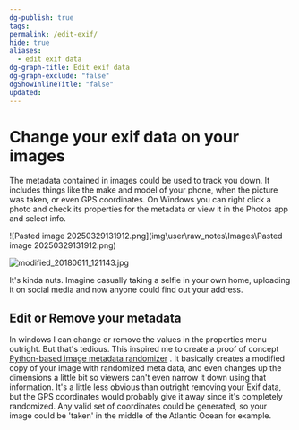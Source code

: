 ```yaml
---
dg-publish: true
tags: 
permalink: /edit-exif/
hide: true
aliases:
  - edit exif data
dg-graph-title: Edit exif data
dg-graph-exclude: "false"
dgShowInlineTitle: "false"
updated:
---
```

# Change your exif data on your images

The metadata contained in images could be used to track you down. It includes things like the make and model of your phone, when the picture was taken, or even GPS coordinates. On Windows you can right click a photo and check its properties for the metadata or view it in the Photos app and select info.

![Pasted image 20250329131912.png](img\user\raw_notes\Images\Pasted image 20250329131912.png)

![modified_20180611_121143.jpg](\img\user\raw_notes\Images\modified_20180611_121143.jpg)

It's kinda nuts. Imagine casually taking a selfie in your own home, uploading it on social media and now anyone could find out your address. 

## Edit or Remove your metadata
In windows I can change or remove the values in the properties menu outright. But that's tedious. This inspired me to create a proof of concept [ Python-based image metadata randomizer](https://github.com/RecursiveFunctions/ImageMetaDataRandomizer) . It basically creates a modified copy of your image with randomized meta data, and even changes up the dimensions a little bit so viewers can't even narrow it down using that information. It's a little less obvious than outright removing your Exif data, but the GPS coordinates would probably give it away since it's completely randomized. Any valid set of coordinates could be generated, so your image could be 'taken' in the middle of the Atlantic Ocean for example. 

